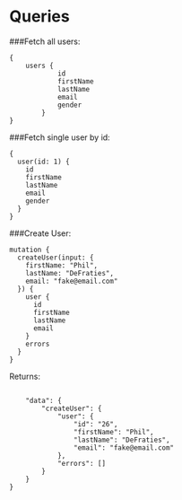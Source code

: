 # Queries

###Fetch all users:

``` 
{ 
    users {
            id
            firstName
            lastName
            email
            gender
        }
}
```

###Fetch single user by id:

```
{
  user(id: 1) {
    id
    firstName
    lastName
    email
    gender
  }
}
```

###Create User:

```
mutation {
  createUser(input: {
    firstName: "Phil",
    lastName: "DeFraties",
    email: "fake@email.com"
  }) {
    user {
      id
      firstName
      lastName
      email
    }
    errors
  }
}
```
Returns: 

```

    "data": {
        "createUser": {
            "user": {
                "id": "26",
                "firstName": "Phil",
                "lastName": "DeFraties",
                "email": "fake@email.com"
            },
            "errors": []
        }
    }
}
```
